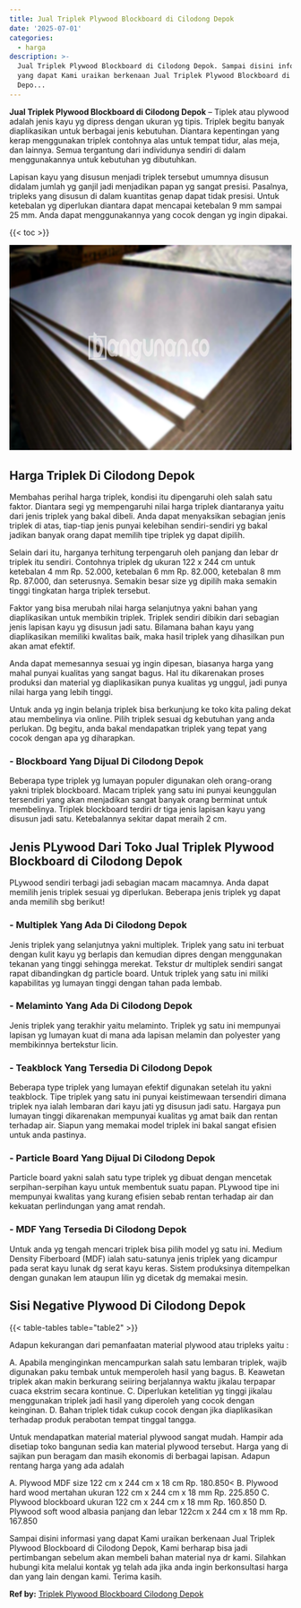 ```yaml
---
title: Jual Triplek Plywood Blockboard di Cilodong Depok
date: '2025-07-01'
categories:
  - harga
description: >-
  Jual Triplek Plywood Blockboard di Cilodong Depok. Sampai disini informasi
  yang dapat Kami uraikan berkenaan Jual Triplek Plywood Blockboard di Cilodong
  Depo...
---
```


**Jual Triplek Plywood Blockboard di Cilodong Depok** – Tiplek atau plywood adalah jenis kayu yg dipress dengan ukuran yg tipis. Triplek begitu banyak diaplikasikan untuk berbagai jenis kebutuhan. Diantara kepentingan yang kerap menggunakan triplek contohnya alas untuk tempat tidur, alas meja, dan lainnya. Semua tergantung dari individunya sendiri di dalam menggunakannya untuk kebutuhan yg dibutuhkan.

Lapisan kayu yang disusun menjadi triplek tersebut umumnya disusun didalam jumlah yg ganjil jadi menjadikan papan yg sangat presisi. Pasalnya, tripleks yang disusun di dalam kuantitas genap dapat tidak presisi. Untuk ketebalan yg diperlukan diantara dapat mencapai ketebalan 9 mm sampai 25 mm. Anda dapat menggunakannya yang cocok dengan yg ingin dipakai.

{{< toc >}}

![Jual Triplek Plywood Blockboard di Cilodong Depok](/images/jual-triplek-murah-21.png)

## Harga Triplek Di Cilodong Depok

Membahas perihal harga triplek, kondisi itu dipengaruhi oleh salah satu faktor. Diantara segi yg mempengaruhi nilai harga triplek diantaranya yaitu dari jenis triplek yang bakal dibeli. Anda dapat menyaksikan sebagian jenis triplek di atas, tiap-tiap jenis punyai kelebihan sendiri-sendiri yg bakal jadikan banyak orang dapat memilih tipe triplek yg dapat dipilih.

Selain dari itu, harganya terhitung terpengaruh oleh panjang dan lebar dr triplek itu sendiri. Contohnya triplek dg ukuran 122 x 244 cm untuk ketebalan 4 mm Rp. 52.000, ketebalan 6 mm Rp. 82.000, ketebalan 8 mm Rp. 87.000, dan seterusnya. Semakin besar size yg dipilih maka semakin tinggi tingkatan harga triplek tersebut.

Faktor yang bisa merubah nilai harga selanjutnya yakni bahan yang diaplikasikan untuk membikin triplek. Triplek sendiri dibikin dari sebagian jenis lapisan kayu yg disusun jadi satu. Bilamana bahan kayu yang diaplikasikan memiliki kwalitas baik, maka hasil triplek yang dihasilkan pun akan amat efektif.

Anda dapat memesannya sesuai yg ingin dipesan, biasanya harga yang mahal punyai kualitas yang sangat bagus. Hal itu dikarenakan proses produksi dan material yg diaplikasikan punya kualitas yg unggul, jadi punya nilai harga yang lebih tinggi.

Untuk anda yg ingin belanja triplek bisa berkunjung ke toko kita paling dekat atau membelinya via online. Pilih triplek sesuai dg kebutuhan yang anda perlukan. Dg begitu, anda bakal mendapatkan triplek yang tepat yang cocok dengan apa yg diharapkan.

### \- Blockboard Yang Dijual Di Cilodong Depok

Beberapa type triplek yg lumayan populer digunakan oleh orang-orang yakni triplek blockboard. Macam triplek yang satu ini punyai keunggulan tersendiri yang akan menjadikan sangat banyak orang berminat untuk membelinya. Triplek blockboard terdiri dr tiga jenis lapisan kayu yang disusun jadi satu. Ketebalannya sekitar dapat meraih 2 cm.

## Jenis PLywood Dari Toko Jual Triplek Plywood Blockboard di Cilodong Depok

PLywood sendiri terbagi jadi sebagian macam macamnya. Anda dapat memilih jenis triplek sesuai yg diperlukan. Beberapa jenis triplek yg dapat anda memilih sbg berikut!

### \- Multiplek Yang Ada Di Cilodong Depok

Jenis triplek yang selanjutnya yakni multiplek. Triplek yang satu ini terbuat dengan kulit kayu yg berlapis dan kemudian dipres dengan menggunakan tekanan yang tinggi sehingga merekat. Tekstur dr multiplek sendiri sangat rapat dibandingkan dg particle board. Untuk triplek yang satu ini miliki kapabilitas yg lumayan tinggi dengan tahan pada lembab.

### \- Melaminto Yang Ada Di Cilodong Depok

Jenis triplek yang terakhir yaitu melaminto. Triplek yg satu ini mempunyai lapisan yg lumayan kuat di mana ada lapisan melamin dan polyester yang membikinnya bertekstur licin.

### \- Teakblock Yang Tersedia Di Cilodong Depok

Beberapa type triplek yang lumayan efektif digunakan setelah itu yakni teakblock. Tipe triplek yang satu ini punyai keistimewaan tersendiri dimana triplek nya ialah lembaran dari kayu jati yg disusun jadi satu. Hargaya pun lumayan tinggi dikarenakan mempunyai kualitas yg amat baik dan rentan terhadap air. Siapun yang memakai model triplek ini bakal sangat efisien untuk anda pastinya.

### \- Particle Board Yang Dijual Di Cilodong Depok

Particle board yakni salah satu type triplek yg dibuat dengan mencetak serpihan-serpihan kayu untuk membentuk suatu papan. PLywood tipe ini mempunyai kwalitas yang kurang efisien sebab rentan terhadap air dan kekuatan perlindungan yang amat rendah.

### \- MDF Yang Tersedia Di Cilodong Depok

Untuk anda yg tengah mencari triplek bisa pilih model yg satu ini. Medium Density Fiberboard (MDF) ialah satu-satunya jenis triplek yang dicampur pada serat kayu lunak dg serat kayu keras. Sistem produksinya ditempelkan dengan gunakan lem ataupun lilin yg dicetak dg memakai mesin.

## Sisi Negative Plywood Di Cilodong Depok

{{< table-tables table="table2" >}}

Adapun kekurangan dari pemanfaatan material plywood atau tripleks yaitu :

A. Apabila menginginkan mencampurkan salah satu lembaran triplek, wajib digunakan paku tembak untuk memperoleh hasil yang bagus. B. Keawetan triplek akan makin berkurang seiiring berjalannya waktu jikalau terpapar cuaca ekstrim secara kontinue. C. Diperlukan ketelitian yg tinggi jikalau menggunakan triplek jadi hasil yang diperoleh yang cocok dengan keinginan. D. Bahan triplek tidak cukup cocok dengan jika diaplikasikan terhadap produk perabotan tempat tinggal tangga.

Untuk mendapatkan material material plywood sangat mudah. Hampir ada disetiap toko bangunan sedia kan material plywood tersebut. Harga yang di sajikan pun beragam dan masih ekonomis di berbagai lapisan. Adapun rentang harga yang ada adalah

A. Plywood MDF size 122 cm x 244 cm x 18 cm Rp. 180.850< B. Plywood hard wood mertahan ukuran 122 cm x 244 cm x 18 mm Rp. 225.850 C. Plywood blockboard ukuran 122 cm x 244 cm x 18 mm Rp. 160.850 D. Plywood soft wood albasia panjang dan lebar 122cm x 244 cm x 18 mm Rp. 167.850

Sampai disini informasi yang dapat Kami uraikan berkenaan Jual Triplek Plywood Blockboard di Cilodong Depok, Kami berharap bisa jadi pertimbangan sebelum akan membeli bahan material nya dr kami. Silahkan hubungi kita melalui kontak yg telah ada jika anda ingin berkonsultasi harga dan yang lain dengan kami. Terima kasih.

**Ref by:** [Triplek Plywood Blockboard Cilodong Depok](https://id.wikipedia.org/wiki/Triplek)
